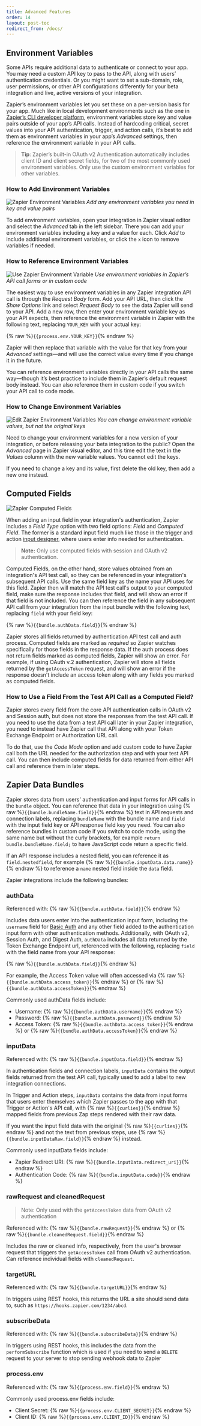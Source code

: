 ```yaml
---
title: Advanced Features
order: 14
layout: post-toc
redirect_from: /docs/
---
```


<a id="environment"></a>
## Environment Variables

Some APIs require additional data to authenticate or connect to your app. You may need a custom API key to pass to the API, along with users’ authentication credentials. Or you might want to set a sub-domain, role, user permissions, or other API configurations differently for your beta integration and live, active versions of your integration.

Zapier’s environment variables let you set these on a per-version basis for your app. Much like in local development environments such as the one in [Zapier’s CLI developer platform](https://zapier.github.io/zapier-platform-cli/#environment), environment variables store key and value pairs outside of your app’s API calls. Instead of hardcoding critical, secret values into your API authentication, trigger, and action calls, it’s best to add them as environment variables in your app’s _Advanced_ settings, then reference the environment variable in your API calls.

> **Tip**: Zapier’s built-in OAuth v2 Authentication automatically includes client ID and client secret fields, for two of the most commonly used environment variables. Only use the custom environment variables for other variables.

### How to Add Environment Variables

![Zapier Environment Variables](https://cdn.zapier.com/storage/photos/031d216898813b0d07c5d3936f075e51.png)
_Add any environment variables you need in key and value pairs_

To add environment variables, open your integration in Zapier visual editor and select the _Advanced_ tab in the left sidebar. There you can add your environment variables including a key and a value for each. Click _Add_ to include additional environment variables, or click the `x` icon to remove variables if needed.

### How to Reference Environment Variables

![Use Zapier Environment Variable](https://cdn.zapier.com/storage/photos/0b8ad13d723229c67df03ad1c114dd91.png)
_Use environment variables in Zapier’s API call forms or in custom code_

The easiest way to use environment variables in any Zapier integration API call is through the _Request Body_ form. Add your API URL, then click the _Show Options_ link and select _Request Body_ to see the data Zapier will send to your API. Add a new row, then enter your environment variable key as your API expects, then reference the environment variable in Zapier with the following text, replacing `YOUR_KEY` with your actual key:

{% raw %}`{{process.env.YOUR_KEY}}`{% endraw %}

Zapier will then replace that variable with the value for that key from your _Advanced_ settings—and will use the correct value every time if you change it in the future.

You can reference environment variables directly in your API calls the same way—though it’s best practice to include them in Zapier’s default request body instead. You can also reference them in custom code if you switch your API call to code mode.

### How to Change Environment Variables

![Edit Zapier Environment Variables](https://cdn.zapier.com/storage/photos/b3273bf07dc46636595fd11edee1da1f.png)
_You can change environment variable values, but not the original keys_

Need to change your environment variables for a new version of your integration, or before releasing your beta integration to the public? Open the _Advanced_ page in Zapier visual editor, and this time edit the text in the _Values_ column with the new variable values. You cannot edit the keys.

If you need to change a key and its value, first delete the old key, then add a new one instead.

<a id="computed"></a>
## Computed Fields

![Zapier Computed Fields](https://cdn.zapier.com/storage/photos/b82edea722597f88f5c0d21a46d6c847.png)

When adding an input field in your integration's authentication, Zapier includes a _Field Type_ option with two field options: _Field_ and _Computed Field_. The former is a standard input field much like those in the trigger and action [input designer](https://platform.zapier.com/docs/input-designer), where users enter info needed for authentication.

> **Note:** Only use computed fields with session and OAuth v2 authentication.

Computed Fields, on the other hand, store values obtained from an integration's API test call, so they can be referenced in your integration's subsequent API calls. Use the same field key as the name your API uses for this field. Zapier then will match the API test call's output to your computed field, make sure the response includes that field, and will show an error if that field is not included. You can then reference the field in any subsequent API call from your integration from the input bundle with the following text, replacing `field` with your field key:

{% raw %}`{{bundle.authData.field}}`{% endraw %}

Zapier stores all fields returned by authentication API test call and auth process. Computed fields are marked as _required_ so Zapier watches specifically for those fields in the response data. If the auth process does not return fields marked as computed fields, Zapier will show an error. For example, if using OAuth v.2 authentication, Zapier will store all fields returned by the `getAccessToken` request, and will show an error if the response doesn't include an access token along with any fields you marked as computed fields.

### How to Use a Field From the Test API Call as a Computed Field?

Zapier stores every field from the core API authentication calls in OAuth v2 and Session auth, but does not store the responses from the test API call. If you need to use the data from a test API call later in your Zapier integration, you need to instead have Zapier call that API along with your Token Exchange Endpoint or Authorization URL call.

To do that, use the _Code Mode_ option and add custom code to have Zapier call both the URL needed for the authorization step and with your test API call. You can then include computed fields for data returned from either API call and reference them in later steps.

<a id="bundle"></a>
## Zapier Data Bundles

Zapier stores data from users' authentication and input forms for API calls in the `bundle` object. You can reference that data in your integration using {% raw %}`{{bundle.bundleName.field}}`{% endraw %} text in API requests and connection labels, replacing `bundleName` with the bundle name and `field` with the input field key or API response field key you need. You can also reference bundles in custom code if you switch to code mode, using the same name but without the curly brackets, for example `return bundle.bundleName.field;` to have JavaScript code return a specific field.

If an API response includes a nested field, you can reference it as `field.nestedfield`, for example {% raw %}`{{bundle.inputData.data.name}}`{% endraw %} to reference a `name` nested field inside the `data` field.

Zapier integrations include the following bundles:

### authData

Referenced with: {% raw %}`{{bundle.authData.field}}`{% endraw %}

Includes data users enter into the authentication input form, including the `username` field for [Basic Auth](https://platform.zapier.com/docs/basic) and any other field added to the authentication input form with other authentication methods. Additionally, with OAuth v2, Session Auth, and Digest Auth, `authData` includes all data returned by the Token Exchange Endpoint url, referenced with the following, replacing `field` with the field name from your API response:

{% raw %}`{{bundle.authData.field}}`{% endraw %}

For example, the Access Token value will often accessed via {% raw %}`{{bundle.authData.access_token}}`{% endraw %} or {% raw %}`{{bundle.authData.accessToken}}`{% endraw %}

Commonly used authData fields include:

- Username: {% raw %}`{{bundle.authData.username}}`{% endraw %}
- Password: {% raw %}`{{bundle.authData.password}}`{% endraw %}
- Access Token: {% raw %}`{{bundle.authData.access_token}}`{% endraw %} or {% raw %}`{{bundle.authData.accessToken}}`{% endraw %}

### inputData

Referenced with: {% raw %}`{{bundle.inputData.field}}`{% endraw %}

In authentication fields and connection labels, `inputData` contains the output fields returned from the test API call, typically used to add a label to new integration connections.

In Trigger and Action steps, `inputData` contains the data from input forms that users enter themselves which Zapier passes to the app with that Trigger or Action's API call, with {% raw %}`{{curlies}}`{% endraw %} mapped fields from previous Zap steps rendered with their raw data.

If you want the input field data with the original {% raw %}`{{curlies}}`{% endraw %} and not the text from previous steps, use {% raw %}`{{bundle.inputDataRaw.field}}`{% endraw %} instead.

Commonly used inputData fields include:

- Zapier Redirect URI: {% raw %}`{{bundle.inputData.redirect_uri}}`{% endraw %}
- Authentication Code: {% raw %}`{{bundle.inputData.code}}`{% endraw %}

### rawRequest and cleanedRequest

> Note: Only used with the `getAccessToken` data from OAuth v2 authentication

Referenced with: {% raw %}`{{bundle.rawRequest}}`{% endraw %} or {% raw %}`{{bundle.cleanedRequest.field}}`{% endraw %}

Includes the raw or cleaned info, respectively, from the user's browser request that triggers the `getAccessToken` call from OAuth v2 authentication. Can reference individual fields with `cleanedRequest`.

### targetURL

Referenced with: {% raw %}`{{bundle.targetURL}}`{% endraw %}

In triggers using REST hooks, this returns the URL a site should send data to, such as `https://hooks.zapier.com/1234/abcd`.

### subscribeData

Referenced with: {% raw %}`{{bundle.subscribeData}}`{% endraw %}

In triggers using REST hooks, this includes the data from the `performSubscribe` function which is used if you need to send a `DELETE` request to your server to stop sending webhook data to Zapier

### process.env

Referenced with: {% raw %}`{{process.env.field}}`{% endraw %}

Commonly used process.env fields include:

- Client Secret: {% raw %}`{{process.env.CLIENT_SECRET}}`{% endraw %}
- Client ID: {% raw %}`{{process.env.CLIENT_ID}}`{% endraw %}
